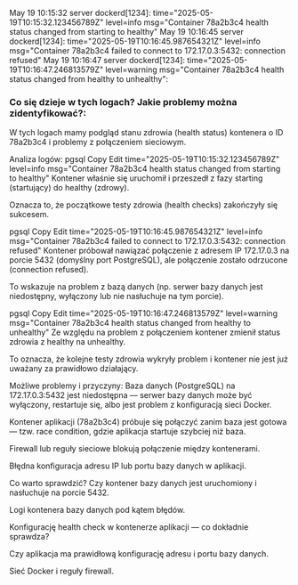 May 19 10:15:32 server dockerd[1234]: time="2025-05-19T10:15:32.123456789Z" level=info msg="Container 78a2b3c4 health status changed from starting to healthy"
May 19 10:16:45 server dockerd[1234]: time="2025-05-19T10:16:45.987654321Z" level=info msg="Container 78a2b3c4 failed to connect to 172.17.0.3:5432: connection refused"
May 19 10:16:47 server dockerd[1234]: time="2025-05-19T10:16:47.246813579Z" level=warning msg="Container 78a2b3c4 health status changed from healthy to unhealthy":

### Co się dzieje w tych logach? Jakie problemy można zidentyfikować?:

W tych logach mamy podgląd stanu zdrowia (health status) kontenera o ID 78a2b3c4 i problemy z połączeniem sieciowym.

Analiza logów:
pgsql
Copy
Edit
time="2025-05-19T10:15:32.123456789Z" level=info msg="Container 78a2b3c4 health status changed from starting to healthy"
Kontener właśnie się uruchomił i przeszedł z fazy starting (startujący) do healthy (zdrowy).

Oznacza to, że początkowe testy zdrowia (health checks) zakończyły się sukcesem.

pgsql
Copy
Edit
time="2025-05-19T10:16:45.987654321Z" level=info msg="Container 78a2b3c4 failed to connect to 172.17.0.3:5432: connection refused"
Kontener próbował nawiązać połączenie z adresem IP 172.17.0.3 na porcie 5432 (domyślny port PostgreSQL), ale połączenie zostało odrzucone (connection refused).

To wskazuje na problem z bazą danych (np. serwer bazy danych jest niedostępny, wyłączony lub nie nasłuchuje na tym porcie).

pgsql
Copy
Edit
time="2025-05-19T10:16:47.246813579Z" level=warning msg="Container 78a2b3c4 health status changed from healthy to unhealthy"
Ze względu na problem z połączeniem kontener zmienił status zdrowia z healthy na unhealthy.

To oznacza, że kolejne testy zdrowia wykryły problem i kontener nie jest już uważany za prawidłowo działający.

Możliwe problemy i przyczyny:
Baza danych (PostgreSQL) na 172.17.0.3:5432 jest niedostępna — serwer bazy danych może być wyłączony, restartuje się, albo jest problem z konfiguracją sieci Docker.

Kontener aplikacji (78a2b3c4) próbuje się połączyć zanim baza jest gotowa — tzw. race condition, gdzie aplikacja startuje szybciej niż baza.

Firewall lub reguły sieciowe blokują połączenie między kontenerami.

Błędna konfiguracja adresu IP lub portu bazy danych w aplikacji.

Co warto sprawdzić?
Czy kontener bazy danych jest uruchomiony i nasłuchuje na porcie 5432.

Logi kontenera bazy danych pod kątem błędów.

Konfigurację health check w kontenerze aplikacji — co dokładnie sprawdza?

Czy aplikacja ma prawidłową konfigurację adresu i portu bazy danych.

Sieć Docker i reguły firewall.
